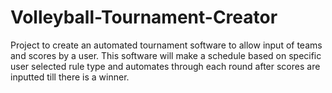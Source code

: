 # Volleyball-Tournament-Creator
Project to create an automated tournament software to allow input of teams and scores by a user. This software will make a schedule based on specific user selected rule type and automates through each round after scores are inputted till there is a winner. 
